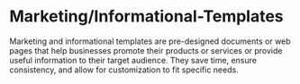 # Marketing/Informational-Templates
Marketing and informational templates are pre-designed documents or web pages that help businesses promote their products or services or provide useful information to their target audience. They save time, ensure consistency, and allow for customization to fit specific needs.
